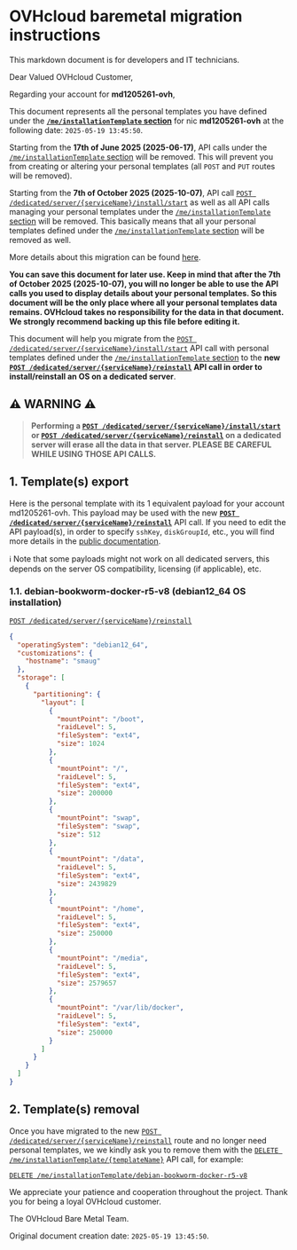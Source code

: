 # OVHcloud baremetal migration instructions

This markdown document is for developers and IT technicians.

Dear Valued OVHcloud Customer,

Regarding your account for **md1205261-ovh**,

This document represents all the personal templates you have defined under the **[`/me/installationTemplate` section](https://eu.api.ovh.com/console/?section=%2Fme&branch=v1#get-/me/installationTemplate)** for nic **md1205261-ovh** at the following date: `2025-05-19 13:45:50`.

Starting from the **17th of June 2025 (2025-06-17)**, API calls under the [`/me/installationTemplate` section](https://eu.api.ovh.com/console/?section=%2Fme&branch=v1#get-/me/installationTemplate) will be removed. This will prevent you from creating or altering your personal templates (all `POST` and `PUT` routes will be removed).

Starting from the **7th of October 2025 (2025-10-07)**, API call [`POST /dedicated/server/{serviceName}/install/start`](https://eu.api.ovh.com/console/?section=%2Fdedicated%2Fserver&branch=v1#post-/dedicated/server/-serviceName-/install/start) as well as all API calls managing your personal templates under the [`/me/installationTemplate` section](https://eu.api.ovh.com/console/?section=%2Fme&branch=v1#get-/me/installationTemplate) will be removed. This basically means that all your personal templates defined under the [`/me/installationTemplate` section](https://eu.api.ovh.com/console/?section=%2Fme&branch=v1#get-/me/installationTemplate) will be removed as well.

More details about this migration can be found [here](https://help.ovhcloud.com/csm/en-gb-dedicated-servers-end-of-life-for-personal-installation-templates?id=kb_article_view&sysparm_article=KB0067551).

**You can save this document for later use. Keep in mind that after the 7th of October 2025 (2025-10-07), you will no longer be able to use the API calls you used to display details about your personal templates. So this document will be the only place where all your personal templates data remains. OVHcloud takes no responsibility for the data in that document. We strongly recommend backing up this file before editing it.**

This document will help you migrate from the [`POST /dedicated/server/{serviceName}/install/start`](https://eu.api.ovh.com/console/?section=%2Fdedicated%2Fserver&branch=v1#post-/dedicated/server/-serviceName-/install/start) API call with personal templates defined under the [`/me/installationTemplate` section](https://eu.api.ovh.com/console/?section=%2Fme&branch=v1#get-/me/installationTemplate) to the **new [`POST /dedicated/server/{serviceName}/reinstall`](https://eu.api.ovh.com/console/?section=%2Fdedicated%2Fserver&branch=v1#post-/dedicated/server/-serviceName-/reinstall) API call in order to install/reinstall an OS on a dedicated server**.

## ⚠ WARNING ⚠

> **Performing a [`POST /dedicated/server/{serviceName}/install/start`](https://eu.api.ovh.com/console/?section=%2Fdedicated%2Fserver&branch=v1#post-/dedicated/server/-serviceName-/install/start) or [`POST /dedicated/server/{serviceName}/reinstall`](https://eu.api.ovh.com/console/?section=%2Fdedicated%2Fserver&branch=v1#post-/dedicated/server/-serviceName-/reinstall) on a dedicated server will erase all the data in that server. PLEASE BE CAREFUL WHILE USING THOSE API CALLS.**

## 1. Template(s) export

Here is the personal template with its 1 equivalent payload for your account md1205261-ovh. This payload may be used with the new **[`POST /dedicated/server/{serviceName}/reinstall`](https://eu.api.ovh.com/console/?section=%2Fdedicated%2Fserver&branch=v1#post-/dedicated/server/-serviceName-/reinstall)** API call.
If you need to edit the API payload(s), in order to specify `sshKey`, `diskGroupId`, etc., you will find more details in the [public documentation](https://help.ovhcloud.com/csm/en-gb-dedicated-servers-api-os-installation?id=kb_article_view&sysparm_article=KB0061945#create-an-os-reinstallation-task).

ℹ Note that some payloads might not work on all dedicated servers, this depends on the server OS compatibility, licensing (if applicable), etc.

### 1.1. debian-bookworm-docker-r5-v8 (debian12_64 OS installation)

[`POST /dedicated/server/{serviceName}/reinstall`](https://eu.api.ovh.com/console/?section=%2Fdedicated%2Fserver&branch=v1#post-/dedicated/server/-serviceName-/reinstall)

```json
{
  "operatingSystem": "debian12_64",
  "customizations": {
    "hostname": "smaug"
  },
  "storage": [
    {
      "partitioning": {
        "layout": [
          {
            "mountPoint": "/boot",
            "raidLevel": 5,
            "fileSystem": "ext4",
            "size": 1024
          },
          {
            "mountPoint": "/",
            "raidLevel": 5,
            "fileSystem": "ext4",
            "size": 200000
          },
          {
            "mountPoint": "swap",
            "fileSystem": "swap",
            "size": 512
          },
          {
            "mountPoint": "/data",
            "raidLevel": 5,
            "fileSystem": "ext4",
            "size": 2439829
          },
          {
            "mountPoint": "/home",
            "raidLevel": 5,
            "fileSystem": "ext4",
            "size": 250000
          },
          {
            "mountPoint": "/media",
            "raidLevel": 5,
            "fileSystem": "ext4",
            "size": 2579657
          },
          {
            "mountPoint": "/var/lib/docker",
            "raidLevel": 5,
            "fileSystem": "ext4",
            "size": 250000
          }
        ]
      }
    }
  ]
}
```

## 2. Template(s) removal

Once you have migrated to the new [`POST /dedicated/server/{serviceName}/reinstall`](https://eu.api.ovh.com/console/?section=%2Fdedicated%2Fserver&branch=v1#post-/dedicated/server/-serviceName-/reinstall) route and no longer need personal templates, we we kindly ask you to remove them with the [`DELETE /me/installationTemplate/{templateName}`](https://eu.api.ovh.com/console/?section=%2Fme&branch=v1#delete-/me/installationTemplate/-templateName-) API call, for example:

[`DELETE /me/installationTemplate/debian-bookworm-docker-r5-v8`](https://eu.api.ovh.com/console/?section=%2Fme&branch=v1#delete-/me/installationTemplate/-templateName-)

We appreciate your patience and cooperation throughout the project. Thank you for being a loyal OVHcloud customer.

The OVHcloud Bare Metal Team.

Original document creation date: `2025-05-19 13:45:50`.
